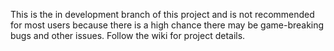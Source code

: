 This is the in development branch of this project and is not recommended for most users because there is a high chance there may be game-breaking bugs and other issues.  Follow the wiki for project details.
